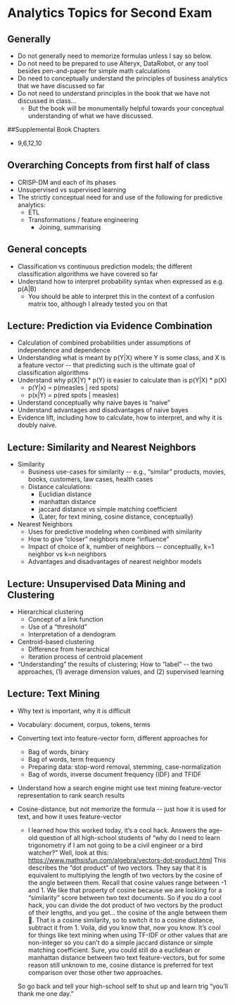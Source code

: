 # Analytics Topics for Second Exam

## Generally
* Do not generally need to memorize formulas unless I say so below.
* Do not need to be prepared to use Alteryx, DataRobot, or any tool besides pen-and-paper for simple math calculations
* Do need to conceptually understand the principles of business analytics that we have discussed so far
* Do not need to understand principles in the book that we have not discussed in class...
   * But the book will be monumentally helpful towards your conceptual understanding of what we have discussed.

##Supplemental Book Chapters
* 9,6,12,10

## Overarching Concepts from first half of class
* CRISP-DM and each of its phases
* Unsupervised vs supervised learning
* The strictly conceptual need for and use of the following for predictive analytics:
   * ETL
   * Transformations / feature engineering 
      * Joining, summarising

## General concepts
* Classification vs continuous prediction models; the different classification algorithms we have covered so far
* Understand how to interpret probability syntax when expressed as e.g. p(A|B)
   * You should be able to interpret this in the context of a confusion matrix too, although I already tested you on that

## Lecture: Prediction via Evidence Combination
* Calculation of combined probabilities under assumptions of independence and dependence
* Understanding what is meant by p(Y|X) where Y is some class, and X is a feature vector -- that predicting such is the ultimate goal of classification algorithms
* Understand why p(X|Y) * p(Y) is easier to calculate than is p(Y|X) * p(X)
   * p(Y|x) = p(measles | red spots)
   * p(x|Y) = p(red spots | measles)
* Understand conceptually why naive bayes is “naive”
* Understand advantages and disadvantages of naive bayes
* Evidence lift, including how to calculate, how to interpret, and why it is doubly naive.

## Lecture: Similarity and Nearest Neighbors
* Similarity
   * Business use-cases for similarity -- e.g., “similar” products, movies, books, customers, law cases, health cases
   * Distance calculations:
      * Euclidian distance
      * manhattan distance
      * jaccard distance vs simple matching coefficient
      * (Later, for text mining, cosine distance, conceptually)
* Nearest Neighbors
   * Uses for predictive modeling when combined with similarity
   * How to give “closer” neighbors more “influence”
   * Impact of choice of k, number of neighbors -- conceptually, k=1 neighbor vs k=n neighbors
   * Advantages and disadvantages of nearest neighbor models

## Lecture: Unsupervised Data Mining and Clustering
* Hierarchical clustering
   * Concept of a link function
   * Use of a “threshold”
   * Interpretation of a dendogram
* Centroid-based clustering
   * Difference from hierarchical
   * Iteration process of centroid placement
* “Understanding” the results of clustering; How to “label” -- the two approaches, (1) average dimension values, and (2) supervised learning

## Lecture: Text Mining
* Why text is important, why it is difficult
* Vocabulary: document, corpus, tokens, terms 
* Converting text into feature-vector form, different approaches for
   * Bag of words, binary
   * Bag of words, term frequency
   * Preparing data: stop-word removal, stemming, case-normalization
   * Bag of words, inverse document frequency (IDF) and TFIDF
* Understand how a search engine might use text mining feature-vector representation to rank search results
* Cosine-distance, but not memorize the formula -- just how it is used for text, and how it uses feature-vector
   * I learned how this worked today, it’s a cool hack. Answers the age-old question of all high-school students of “why do I need to learn trigonometry if I am not going to be a civil engineer or a bird watcher?” Well, look at this: https://www.mathsisfun.com/algebra/vectors-dot-product.html This describes the “dot product” of two vectors. They say that it is equivalent to multiplying the length of two vectors by the cosine of the angle between them. Recall that cosine values range between -1 and 1. We like that property of cosine because we are looking for a “similarity” score between two text documents. So if you do a cool hack, you can divide the dot product of two vectors by the product of their lengths, and you get... the cosine of the angle between them :shrug:. That is a cosine similarity, so to switch it to a cosine distance, subtract it from 1. Voila, did you know that, now you know. It’s cool for things like text mining when using TF-IDF or other values that are non-integer so you can’t do a simple jaccard distance or simple matching coefficient. Sure, you could still do a euclidean or manhattan distance between two text feature-vectors, but for some reason still unknown to me, cosine distance is preferred for text comparison over those other two approaches.

   So go back and tell your high-school self to shut up and learn trig “you’ll thank me one day.”